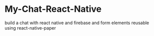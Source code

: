# My-Chat-React-Native
build a chat with react native and firebase and form elements reusable using react-native-paper